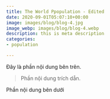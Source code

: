 ```yaml
---
title: The World Ppopulation - Edited
date: 2020-09-01T05:07:10+00:00
image: images/blog/blog-4.jpg
image_webp: images/blog/blog-4.webp
description: this is meta description
categories:
- population

---
```

Đây là phần nội dung bên trên.

> Phần nội dung trích dẫn.

Phần nội dung bên dưới